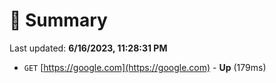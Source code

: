 # 📖 Summary
Last updated: **6/16/2023, 11:28:31 PM**

- `GET` [https://google.com](https://google.com) - **Up** (179ms)
